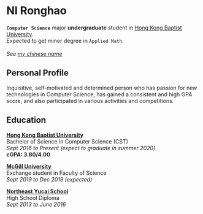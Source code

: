 # NI Ronghao 
**`Computer Science`** major **undergraduate** student in [Hong Kong Baptist University](https://www.hkbu.edu.hk/).<br>
Expected to get minor degree in `Applied Math`.<br>
<br>*See [my chinese name](chn_name)*

## Personal Profile
Inquisitive, self-motivated and determined person who has passion for new technologies in Computer Science, has gained a consistent and high GPA score, and also participated in various activities and competitions.

## Education
**[Hong Kong Baptist University](https://www.hkbu.edu.hk/)**<br>
Bachelor of Science in Computer Science (CST)<br>
*Sept 2016 to Present (expect to graduate in summer 2020)*<br>
**cGPA: 3.80/4.00**<br>

**[McGill University](https://mcgill.ca/)**<br>
Exchange student in Faculty of Science<br>
*Sept 2019 to Dec 2019 (expected)*<br>

**[Northeast Yucai School](http://www.neyc.cn/)**<br>
High School Diploma<br>
*Sept 2013 to June 2016*<br>
